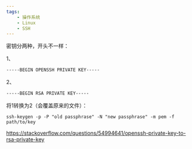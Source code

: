 ```yaml
---
tags:
    - 操作系统
    - Linux
    - SSH
---
```


密钥分两种，开头不一样：

1、

```bash
-----BEGIN OPENSSH PRIVATE KEY-----
```

2、

```bash
-----BEGIN RSA PRIVATE KEY-----
```



将1转换为2（会覆盖原来的文件）：

```
ssh-keygen -p -P "old passphrase" -N "new passphrase" -m pem -f path/to/key
```





https://stackoverflow.com/questions/54994641/openssh-private-key-to-rsa-private-key